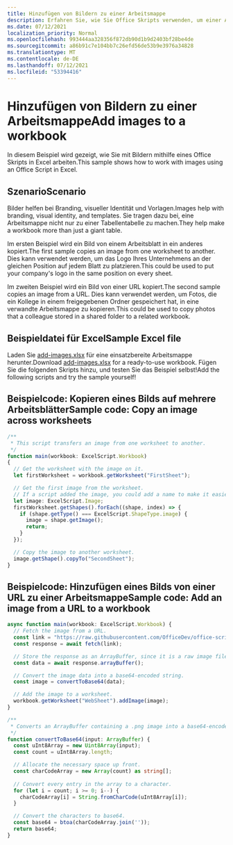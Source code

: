 ```yaml
---
title: Hinzufügen von Bildern zu einer Arbeitsmappe
description: Erfahren Sie, wie Sie Office Skripts verwenden, um einer Arbeitsmappe ein Bild hinzuzufügen und es blätterübergreifend zu kopieren.
ms.date: 07/12/2021
localization_priority: Normal
ms.openlocfilehash: 993444aa328356f872db90d1b9d2403bf28be4de
ms.sourcegitcommit: a86b91c7e104bb7c26efd56de53b9e3976a34828
ms.translationtype: MT
ms.contentlocale: de-DE
ms.lasthandoff: 07/12/2021
ms.locfileid: "53394416"
---
```

# <a name="add-images-to-a-workbook"></a><span data-ttu-id="e0c28-103">Hinzufügen von Bildern zu einer Arbeitsmappe</span><span class="sxs-lookup"><span data-stu-id="e0c28-103">Add images to a workbook</span></span>

<span data-ttu-id="e0c28-104">In diesem Beispiel wird gezeigt, wie Sie mit Bildern mithilfe eines Office Skripts in Excel arbeiten.</span><span class="sxs-lookup"><span data-stu-id="e0c28-104">This sample shows how to work with images using an Office Script in Excel.</span></span>

## <a name="scenario"></a><span data-ttu-id="e0c28-105">Szenario</span><span class="sxs-lookup"><span data-stu-id="e0c28-105">Scenario</span></span>

<span data-ttu-id="e0c28-106">Bilder helfen bei Branding, visueller Identität und Vorlagen.</span><span class="sxs-lookup"><span data-stu-id="e0c28-106">Images help with branding, visual identity, and templates.</span></span> <span data-ttu-id="e0c28-107">Sie tragen dazu bei, eine Arbeitsmappe nicht nur zu einer Tabellentabelle zu machen.</span><span class="sxs-lookup"><span data-stu-id="e0c28-107">They help make a workbook more than just a giant table.</span></span>

<span data-ttu-id="e0c28-108">Im ersten Beispiel wird ein Bild von einem Arbeitsblatt in ein anderes kopiert.</span><span class="sxs-lookup"><span data-stu-id="e0c28-108">The first sample copies an image from one worksheet to another.</span></span> <span data-ttu-id="e0c28-109">Dies kann verwendet werden, um das Logo Ihres Unternehmens an der gleichen Position auf jedem Blatt zu platzieren.</span><span class="sxs-lookup"><span data-stu-id="e0c28-109">This could be used to put your company's logo in the same position on every sheet.</span></span>

<span data-ttu-id="e0c28-110">Im zweiten Beispiel wird ein Bild von einer URL kopiert.</span><span class="sxs-lookup"><span data-stu-id="e0c28-110">The second sample copies an image from a URL.</span></span> <span data-ttu-id="e0c28-111">Dies kann verwendet werden, um Fotos, die ein Kollege in einem freigegebenen Ordner gespeichert hat, in eine verwandte Arbeitsmappe zu kopieren.</span><span class="sxs-lookup"><span data-stu-id="e0c28-111">This could be used to copy photos that a colleague stored in a shared folder to a related workbook.</span></span>

## <a name="sample-excel-file"></a><span data-ttu-id="e0c28-112">Beispieldatei für Excel</span><span class="sxs-lookup"><span data-stu-id="e0c28-112">Sample Excel file</span></span>

<span data-ttu-id="e0c28-113">Laden Sie <a href="add-images.xlsx">add-images.xlsx</a> für eine einsatzbereite Arbeitsmappe herunter.</span><span class="sxs-lookup"><span data-stu-id="e0c28-113">Download <a href="add-images.xlsx">add-images.xlsx</a> for a ready-to-use workbook.</span></span> <span data-ttu-id="e0c28-114">Fügen Sie die folgenden Skripts hinzu, und testen Sie das Beispiel selbst!</span><span class="sxs-lookup"><span data-stu-id="e0c28-114">Add the following scripts and try the sample yourself!</span></span>

## <a name="sample-code-copy-an-image-across-worksheets"></a><span data-ttu-id="e0c28-115">Beispielcode: Kopieren eines Bilds auf mehrere Arbeitsblätter</span><span class="sxs-lookup"><span data-stu-id="e0c28-115">Sample code: Copy an image across worksheets</span></span>

```TypeScript
/**
 * This script transfers an image from one worksheet to another.
 */
function main(workbook: ExcelScript.Workbook)
{
  // Get the worksheet with the image on it.
  let firstWorksheet = workbook.getWorksheet("FirstSheet");

  // Get the first image from the worksheet.
  // If a script added the image, you could add a name to make it easier to find.
  let image: ExcelScript.Image;
  firstWorksheet.getShapes().forEach((shape, index) => {
    if (shape.getType() === ExcelScript.ShapeType.image) {
      image = shape.getImage();
      return;
    }
  });

  // Copy the image to another worksheet.
  image.getShape().copyTo("SecondSheet");
}
```

## <a name="sample-code-add-an-image-from-a-url-to-a-workbook"></a><span data-ttu-id="e0c28-116">Beispielcode: Hinzufügen eines Bilds von einer URL zu einer Arbeitsmappe</span><span class="sxs-lookup"><span data-stu-id="e0c28-116">Sample code: Add an image from a URL to a workbook</span></span>

```TypeScript
async function main(workbook: ExcelScript.Workbook) {
  // Fetch the image from a URL.
  const link = "https://raw.githubusercontent.com/OfficeDev/office-scripts-docs/master/docs/images/git-octocat.png";
  const response = await fetch(link);

  // Store the response as an ArrayBuffer, since it is a raw image file.
  const data = await response.arrayBuffer();

  // Convert the image data into a base64-encoded string.
  const image = convertToBase64(data);

  // Add the image to a worksheet.
  workbook.getWorksheet("WebSheet").addImage(image);
}

/**
 * Converts an ArrayBuffer containing a .png image into a base64-encoded string.
 */
function convertToBase64(input: ArrayBuffer) {
  const uInt8Array = new Uint8Array(input);
  const count = uInt8Array.length;

  // Allocate the necessary space up front.
  const charCodeArray = new Array(count) as string[];
  
  // Convert every entry in the array to a character.
  for (let i = count; i >= 0; i--) { 
    charCodeArray[i] = String.fromCharCode(uInt8Array[i]);
  }

  // Convert the characters to base64.
  const base64 = btoa(charCodeArray.join(''));
  return base64;
}
```
